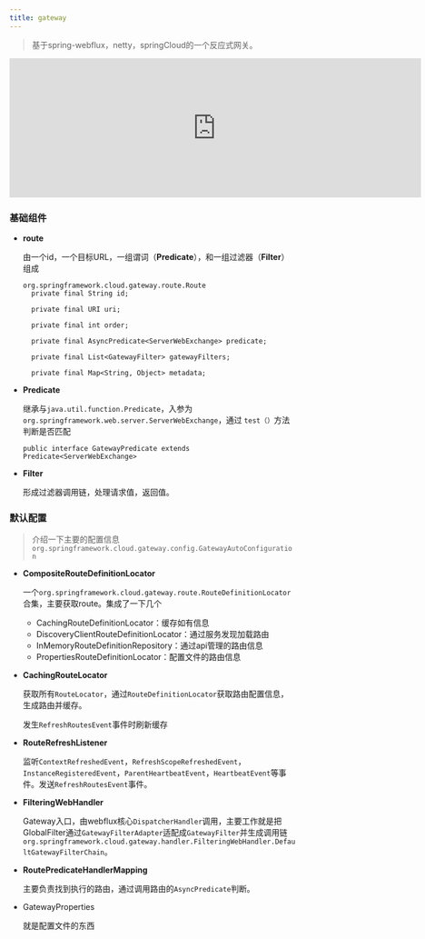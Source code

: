 ```yaml
---
title: gateway
---
```


> 基于spring-webflux，netty，springCloud的一个反应式网关。

<iframe id="embed_dom" name="embed_dom" frameborder="0" style="display:block;width:725px; height:245px;" src="https://www.processon.com/embed/616fc00e1efad42eb5ebffb5"></iframe>

### 基础组件

- **route**

  由一个id，一个目标URL，一组谓词（**Predicate**），和一组过滤器（**Filter**）组成

  ```
  org.springframework.cloud.gateway.route.Route
    private final String id;
  
  	private final URI uri;
  
  	private final int order;
  
  	private final AsyncPredicate<ServerWebExchange> predicate;
  
  	private final List<GatewayFilter> gatewayFilters;
  
  	private final Map<String, Object> metadata;
  ```

- **Predicate**

  继承与`java.util.function.Predicate`，入参为 `org.springframework.web.server.ServerWebExchange`，通过 `test（）`方法判断是否匹配

  ```
  public interface GatewayPredicate extends Predicate<ServerWebExchange>
  ```

- **Filter**

  形成过滤器调用链，处理请求值，返回值。

### 默认配置

> 介绍一下主要的配置信息 `org.springframework.cloud.gateway.config.GatewayAutoConfiguration`

- **CompositeRouteDefinitionLocator**

  一个`org.springframework.cloud.gateway.route.RouteDefinitionLocator`合集，主要获取route。集成了一下几个

  - CachingRouteDefinitionLocator：缓存如有信息
  - DiscoveryClientRouteDefinitionLocator：通过服务发现加载路由
  - InMemoryRouteDefinitionRepository：通过api管理的路由信息
  - PropertiesRouteDefinitionLocator：配置文件的路由信息

- **CachingRouteLocator**

  获取所有`RouteLocator`，通过`RouteDefinitionLocator`获取路由配置信息，生成路由并缓存。

  发生`RefreshRoutesEvent`事件时刷新缓存

- **RouteRefreshListener**

  监听`ContextRefreshedEvent`，`RefreshScopeRefreshedEvent`，`InstanceRegisteredEvent`，`ParentHeartbeatEvent`，`HeartbeatEvent`等事件。发送`RefreshRoutesEvent`事件。

- **FilteringWebHandler**

  Gateway入口，由webflux核心`DispatcherHandler`调用，主要工作就是把GlobalFilter通过`GatewayFilterAdapter`适配成`GatewayFilter`并生成调用链`org.springframework.cloud.gateway.handler.FilteringWebHandler.DefaultGatewayFilterChain`。

- **RoutePredicateHandlerMapping**

  主要负责找到执行的路由，通过调用路由的`AsyncPredicate`判断。

- GatewayProperties

  就是配置文件的东西